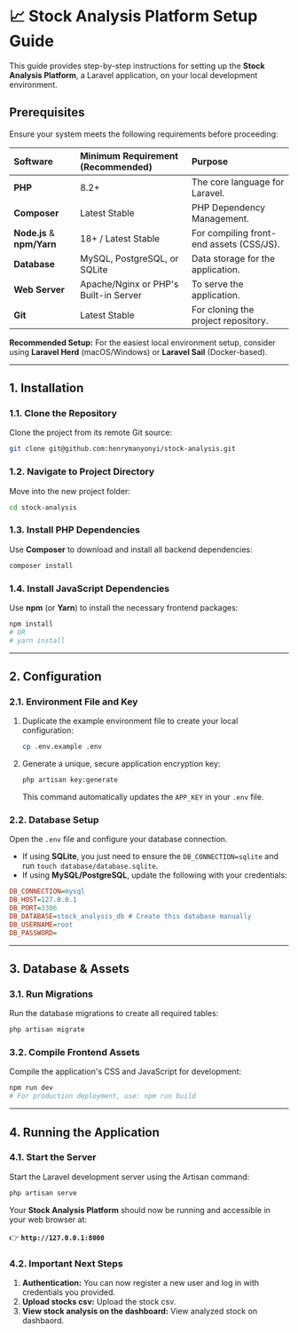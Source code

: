 # 📈 Stock Analysis Platform Setup Guide

This guide provides step-by-step instructions for setting up the **Stock Analysis Platform**, a Laravel application, on your local development environment.

## Prerequisites

Ensure your system meets the following requirements before proceeding:

| Software | Minimum Requirement (Recommended) | Purpose |
| :--- | :--- | :--- |
| **PHP** | 8.2+ | The core language for Laravel. |
| **Composer** | Latest Stable | PHP Dependency Management. |
| **Node.js** & **npm/Yarn** | 18+ / Latest Stable | For compiling front-end assets (CSS/JS). |
| **Database** | MySQL, PostgreSQL, or SQLite | Data storage for the application. |
| **Web Server** | Apache/Nginx or PHP's Built-in Server | To serve the application. |
| **Git** | Latest Stable | For cloning the project repository. |

**Recommended Setup:** For the easiest local environment setup, consider using **Laravel Herd** (macOS/Windows) or **Laravel Sail** (Docker-based).

***

## 1. Installation

### 1.1. Clone the Repository

Clone the project from its remote Git source:

```bash
git clone git@github.com:henrymanyonyi/stock-analysis.git
````

### 1.2. Navigate to Project Directory

Move into the new project folder:

```bash
cd stock-analysis
```

### 1.3. Install PHP Dependencies

Use **Composer** to download and install all backend dependencies:

```bash
composer install
```

### 1.4. Install JavaScript Dependencies

Use **npm** (or **Yarn**) to install the necessary frontend packages:

```bash
npm install
# OR
# yarn install
```

-----

## 2\. Configuration

### 2.1. Environment File and Key

1.  Duplicate the example environment file to create your local configuration:

    ```bash
    cp .env.example .env
    ```

2.  Generate a unique, secure application encryption key:

    ```bash
    php artisan key:generate
    ```

    This command automatically updates the `APP_KEY` in your `.env` file.

### 2.2. Database Setup

Open the `.env` file and configure your database connection.

  * If using **SQLite**, you just need to ensure the `DB_CONNECTION=sqlite` and run `touch database/database.sqlite`.
  * If using **MySQL/PostgreSQL**, update the following with your credentials:

<!-- end list -->

```ini
DB_CONNECTION=mysql
DB_HOST=127.0.0.1
DB_PORT=3306
DB_DATABASE=stock_analysis_db # Create this database manually
DB_USERNAME=root
DB_PASSWORD=
```

-----

## 3\. Database & Assets

### 3.1. Run Migrations

Run the database migrations to create all required tables:

```bash
php artisan migrate
```

### 3.2. Compile Frontend Assets

Compile the application's CSS and JavaScript for development:

```bash
npm run dev
# For production deployment, use: npm run build
```

-----

## 4\. Running the Application

### 4.1. Start the Server

Start the Laravel development server using the Artisan command:

```bash
php artisan serve
```

Your **Stock Analysis Platform** should now be running and accessible in your web browser at:

👉 **`http://127.0.0.1:8000`**

### 4.2. Important Next Steps


1.  **Authentication:** You can now register a new user and log in with credentials you provided.
2.  **Upload stocks csv:** Upload the stock csv.
3.  **View stock analysis on the dashboard:** View analyzed stock on dashbaord.

